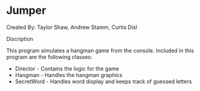 # Jumper

Created By: Taylor Shaw, Andrew Stamm, Curtis Disl

Discription

This program simulates a hangman game from the console.
Included in this program are the following classes:

- Director - Contains the logic for the game
- Hangman  - Handles the hangman graphics
- SecretWord - Handles word display and keeps track of guessed letters
